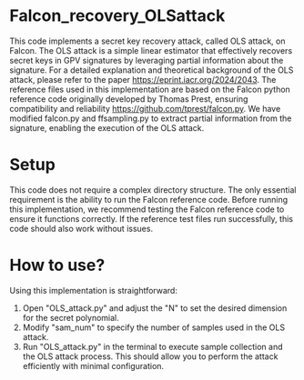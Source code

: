 # Falcon_recovery_OLSattack
This code implements a secret key recovery attack, called OLS attack, on Falcon. The OLS attack is a simple linear estimator that effectively recovers secret keys in GPV signatures by leveraging partial information about the signature. For a detailed explanation and theoretical background of the OLS attack, please refer to the paper https://eprint.iacr.org/2024/2043. The reference files used in this implementation are based on the Falcon python reference code originally developed by Thomas Prest, ensuring compatibility and reliability https://github.com/tprest/falcon.py. We have modified falcon.py and ffsampling.py to extract partial information from the signature, enabling the execution of the OLS attack.

# Setup
This code does not require a complex directory structure. The only essential requirement is the ability to run the Falcon reference code. Before running this implementation, we recommend testing the Falcon reference code to ensure it functions correctly. If the reference test files run successfully, this code should also work without issues.

# How to use?
Using this implementation is straightforward:
1. Open "OLS_attack.py" and adjust the "N" to set the desired dimension for the secret polynomial. 
2. Modify "sam_num" to specify the number of samples used in the OLS attack.
3. Run "OLS_attack.py" in the terminal to execute sample collection and the OLS attack process.
This should allow you to perform the attack efficiently with minimal configuration.

